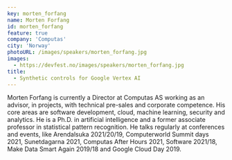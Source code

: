 ```yaml
---
key: morten_forfang
name: Morten Forfang
id: morten_forfang
feature: true
company: 'Computas'
city: 'Norway'
photoURL: /images/speakers/morten_forfang.jpg
images:
  - https://devfest.no/images/speakers/morten_forfang.jpg
title: 
  - Synthetic controls for Google Vertex AI 
---
```


Morten Forfang is currently a Director at Computas AS working as an advisor, in projects, with technical pre-sales and corporate competence. His core areas are software development, cloud, machine learning, security and analytics. He is a Ph.D. in artificial intelligence and a former associate professor in statistical pattern recognition. He talks regularly at conferences and events, like Arendalsuka 2021/20/19, Computerworld Summit days 2021, Sunetdagarna 2021, Computas After Hours 2021, Software 2021/18, Make Data Smart Again 2019/18 and Google Cloud Day 2019.